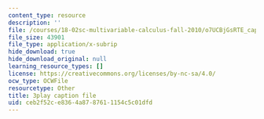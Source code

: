 ```yaml
---
content_type: resource
description: ''
file: /courses/18-02sc-multivariable-calculus-fall-2010/o7UCBjGsRTE_captions.vtt
file_size: 43901
file_type: application/x-subrip
hide_download: true
hide_download_original: null
learning_resource_types: []
license: https://creativecommons.org/licenses/by-nc-sa/4.0/
ocw_type: OCWFile
resourcetype: Other
title: 3play caption file
uid: ceb2f52c-e836-4a87-8761-1154c5c01dfd
---
```

